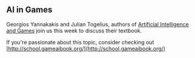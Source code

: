 ## AI in Games

Georgios Yannakakis and Julian Togelius, authors of [Artificial Intelligence and Games](https://www.amazon.com/Artificial-Intelligence-Games-Georgios-Yannakakis/dp/3319635182/ref=sr_1_2?ie=UTF8&qid=1526625159&sr=8-2&keywords=ai+and+games) join us this week to discuss their textbook.

If you're passionate about this topic, consider checking out [http://school.gameaibook.org/](http://school.gameaibook.org/)

